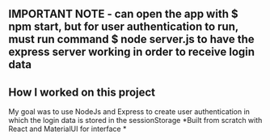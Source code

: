 ## IMPORTANT NOTE - can open the app with $ npm start, but for user authentication to run, must run command $ node server.js to have the express server working in order to receive login data

## How I worked on this project

My goal was to use NodeJs and Express to create user authentication in which the login data is stored in the sessionStorage 
*Built from scratch with React and MaterialUI for interface
*


